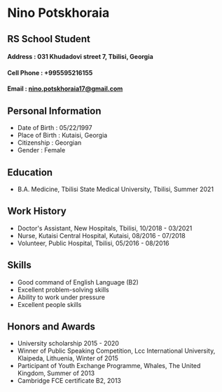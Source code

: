 # Nino Potskhoraia
## RS School Student
#### Address : 031 Khudadovi street 7, Tbilisi, Georgia
#### Cell Phone : +995595216155
#### Email : nino.potskhoraia17@gmail.com

## Personal Information
* Date of Birth : 05/22/1997
* Place of Birth : Kutaisi, Georgia
* Citizenship : Georgian
* Gender : Female

## Education
* B.A. Medicine, Tbilisi State Medical University, Tbilisi, Summer 2021

## Work History
* Doctor's Assistant, New Hospitals, Tbilisi, 10/2018 - 03/2021
* Nurse, Kutaisi Central Hospital, Kutaisi, 08/2016 - 07/2018
* Volunteer, Public Hospital, Tbilisi, 05/2016 - 08/2016

## Skills
* Good command of English Language (B2)
* Excellent problem-solving skills
* Ability to work under pressure
* Excellent people skills

## Honors and Awards
* University scholarship 2015 - 2020
* Winner of Public Speaking Competition, Lcc International University, Klaipeda, Lithuenia, Winter of 2015
* Participant of Youth Exchange Programme, Whales, The United Kingdom, Summer of 2013
* Cambridge FCE certificate B2, 2013